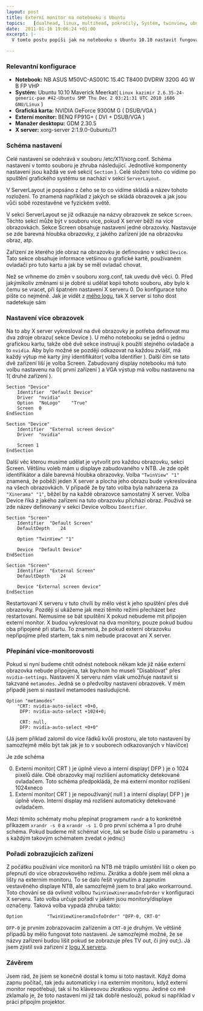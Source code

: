 ```yaml
---
layout: post
title: Externí monitor na notebooku s Ubuntu
topics:   [dualhead, linux, multihead, pokročilý, Systém, twinview, ubuntu]
date:  2011-01-16 19:06:24 +01:00
excerpt: |-
  V tomto postu popíši jak na notebooku s Ubuntu 10.10 nastavit fungování s externím zobrazovacím zařízením( ve většině případů se bude jednat o monitor/display ). Koho nezajímá omáčka a chce rovnou soubor xorg.conf tak je k dispozici na adrese&nbsp;<a href="https://gist.github.com/gists/777004/download">https://gist.github.com/gists/777004/download</a>,&nbsp;k prohlédnutí pak na adrese&nbsp;<a href="https://gist.github.com/777004">https://gist.github.com/777004</a>. Na odkazech jsou dva soubory. Původní soubor, který jsem měl na začátku( xorg.conf-default ) a soubor xorg.conf, který vznikl postupným nastavováním. V tomto postu se budu zabývat tím jaký má rozdíl mezi těmito soubory význam. Pro úplnost je přiložen i poslední log nastavovaného X serveru &ndash; <a href="https://gist.github.com/777004#file_xorg.0.log">Xorg.0.log</a>.

---
```

### Relevantní konfigurace

* **Notebook:** NB ASUS M50VC-AS001C 15.4C T8400 DVDRW 320G 4G W B FP VHP
* **Systém:** Ubuntu&nbsp;10.10&nbsp;Maverick&nbsp;Meerkat( `Linux kazimir 2.6.35-24-generic-pae #42-Ubuntu SMP Thu Dec 2 03:21:31 UTC 2010 i686 GNU/Linux` )
* **Grafická karta:**&nbsp;NVIDIA GeForce 9300M G (&nbsp;DSUB/VGA&nbsp;)
* **Externí monitor:**&nbsp;BENQ FP91G+ ( DVI + DSUB/VGA )
* **Manažer desktopu:**&nbsp;GDM 2.30.5
* **X server:**&nbsp;xorg-server 2:1.9.0-0ubuntu7.1


### Schéma nastavení

Celé nastavení se odehrává v souboru&nbsp;/etc/X11/xorg.conf. Schéma nastavení v tomto souboru je zhruba následující. Jednotlivé komponenty nastavení jsou každá ve své sekci( `Section` ). Celé složení toho co vídíme po spuštění grafického systému se nachází v sekci `ServerLayout`.

V ServerLayout je popsáno z čeho se to co vidíme skládá a název tohoto rozložení. To znamená například z jakých se skládá obrazovek a jak jsou vůči sobě rozestavěné ve fyzickém světě.

V sekci ServerLayout se již odkazuje na názvy obrazovek ze sekce `Screen`. Těchto sekcí může být v souboru více, pokud X server běží na více obrazovkách. Sekce Screen obsahuje nastavení jedné obrazovky. Nastavuje se zde barevná hloubka obrazovky, z jakého zařízení jde na obrazovku obraz, atp.

Zařízení ze kterého jde obraz na obrazovku je definováno v sekci `Device`. Tato sekce obsahuje informace vetšinou o grafické kartě, používaném ovladači pro tuto kartu a jak by se měl ovladač chovat.

Než se vrhneme do změn v souboru xorg.conf, tak uvedu dvě věci.
0. Před jakýmikoliv změnami si je dobré si udělat kopii tohoto souboru, aby bylo k čemu se vracet, při špatném nastavení X serveru
0. Do konfigurace toho pište co nejméně. Jak je vidět z <a href="https://gist.github.com/777004#file_xorg.0.log">mého logu</a>, tak X server si toho dost nadetekuje sám

### Nastavení více obrazovek

Na to aby X server vykresloval na dvě obrazovky je potřeba definovat mu dva zdroje obrazu( sekce Device ). U mého notebooku se jedná o jednu grafickou kartu, takže obě dvě sekce instruují k použití stejného ovladače a to `nvidia`. Aby bylo možné se později odkazovat na každou zvlášť, má každý výtup mé karty jiný identifikátor( volba Identifier ). Další čím se tato dvě zařízení liší je volba Screen. Zabudovaný display notebooku má tuto volbu nastavenu na 0( první zařízení ) a VGA výstup má volbu nastavenu na 1( druhé zařízení ).

    Section "Device"
        Identifier	"Default Device"
        Driver	"nvidia"
        Option	"NoLogo"	"True"
        Screen	0
    EndSection

    Section "Device"
	    Identifier	"External screen device"
	    Driver	"nvidia"

	    Screen 1
    EndSection

Další věc kterou musíme udělat je vytvořit pro každou obrazovku, sekci Screen. Většinu voleb mám u displaye zabudovaného v NTB. Je zde opět identifikátor a dále barevná hloubka obrazovky. Volba `"TwinView" "1"` znamená, že poběží jeden X server a plocha jeho obrazu bude vykreslována na všech obrazovkách. V případě že by tato volba byla nahrazena za `"Xinerama" "1"`, běžel by na každé obrazovce samostatný X server. Volba Device říká z jakého zařízení na tuto obrazovku přichází obraz. Použivá se zde název definovaný v sekci Device volbou `Identifier`.

    Section "Screen"
	    Identifier	"Default Screen"
	    DefaultDepth	24

	    Option "TwinView" "1"

	    Device	"Default Device"
    EndSection

    Section "Screen"
	    Identifier	"External Screen"
	    DefaultDepth	24

	    Device "External screen device"
    EndSection

Restartovaní X serveru v tuto chvíli by mělo vést k jeho spuštění přes dvě obrazovky. Později si ukážeme jak mezi těmito režimi přecházet bez restartovaní. Nemusíme se bát spuštění X pokud nebudeme mít připojen externí monitor. X budou vykreslovat na dva monitory, pouze pokud budou oba připojené při startu. To znamená, že pokud externí obrazovku nepřipojíme před startem, tak s ním nebude pracovat ani X server.

### Přepínání více-monitorovosti

Pokud si nyní budeme chtít odnést notebook někam kde již náše externí obrazovka nebude připojena, tak bychom ho museli "Disablovat" přes `nvidia-settings`. Nastavení X serveru nám však umožňuje nastavit si takzvané `metamodes`. Jedná se o předvolby nastavení obrazovek. V mém případě jsem si nastavil metamodes nasludujícně.

    Option "metamodes" 
        "CRT: nvidia-auto-select +0+0, 
         DFP: nvidia-auto-select +1024+0; 
         
         CRT: null, 
         DFP: nvidia-auto-select +0+0"

(Já jsem příklad zalomil do více řádků kvůli prostoru, ale toto nastavení by samozřejmě mělo být tak jak je to v souborech odkazovaných v hlavičce)

Je zde schéma

0.  Externí monitor( CRT ) je úplně vlevo a interní display( DFP ) je o 1024 pixelů dále. Obě obrazovky mají rozlišení automaticky detekované ovladačem. Toto schéma předpokládá, že má externí monitor rozlišení 1024xneco
0.  Externí monitor( CRT ) je nepoužívaný( null ) a interní display( DFP ) je úplně vlevo. Interní display má rozlišení automaticky detekované ovladačem.

Mezi těmito schématy mohu přepínat programem `randr` a to konkrétně příkazem `xrandr -s 0` a `xrandr -s 1`. 0 pro první schéma a 1 pro druhé schéma. Pokud budeme mít schémat více, tak se bude číslo u parametru `-s` s každým takovým schématem zvedat o jednu;)

### Pořadí zobrazujících zařízení

Z počátku používání více monitorů na NTB mě trápilo umístění lišt o oken po přepnutí do více obrazovkového režimu. Zkrátka a dobře jsem měl okna a lišty na externím monitoru. To se dalo řešit vypnutím a zapnutím vestavěného displaye NTB, ale samozřejmě jsem to bral jako workarround. Toto chování se dá ovlivnit volbou `TwinViewXineramaInfoOrder` v konfiguraci X serveru. Tato volba určuje pořadí v jakém jsou monitory/displaye označeny. Taková volba vypadá zhruba takto:

    Option         "TwinViewXineramaInfoOrder" "DFP-0, CRT-0"

`DFP-0` je prvním zobrazovacím zařízením a `CRT-0` je druhým. Ve většině případů by mělo fungovat toto nastavení. Je samozřejmě možné, že se názvy zařízení budou lišit pokud se zobrazuje přes TV out, či jiný out;). Já jsem zjistil svá zařizení z [logu X serveru](https://gist.github.com/777004#LC149 "Odkaz na řádek v mém logu").

### Závěrem

Jsem rád, že jsem se konečně dostal k tomu si toto nastavit. Když doma zapnu počítač, tak jedu automaticky i na externím monitoru, když externí monitor nepotřebuji, tak si ho klávesovou zkratkou vypnu. Jediné co mě zklamalo je, že toto nastavení mi již tak dobřé neslouží, pokud si například v práci připojím projektor. 
